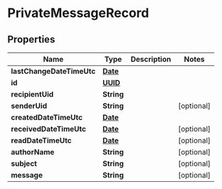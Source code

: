 
# PrivateMessageRecord

## Properties
Name | Type | Description | Notes
------------ | ------------- | ------------- | -------------
**lastChangeDateTimeUtc** | [**Date**](Date.md) |  | 
**id** | [**UUID**](UUID.md) |  | 
**recipientUid** | **String** |  | 
**senderUid** | **String** |  |  [optional]
**createdDateTimeUtc** | [**Date**](Date.md) |  | 
**receivedDateTimeUtc** | [**Date**](Date.md) |  |  [optional]
**readDateTimeUtc** | [**Date**](Date.md) |  |  [optional]
**authorName** | **String** |  |  [optional]
**subject** | **String** |  |  [optional]
**message** | **String** |  |  [optional]



